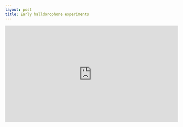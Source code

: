 ```yaml
---
layout: post
title: Early halldorophone experiments
---
```

<iframe width="560" height="315" src="https://www.youtube.com/embed/n3aJvtI6IAg?rel=0&amp;showinfo=0" frameborder="0" gesture="media" allow="encrypted-media" allowfullscreen></iframe>
